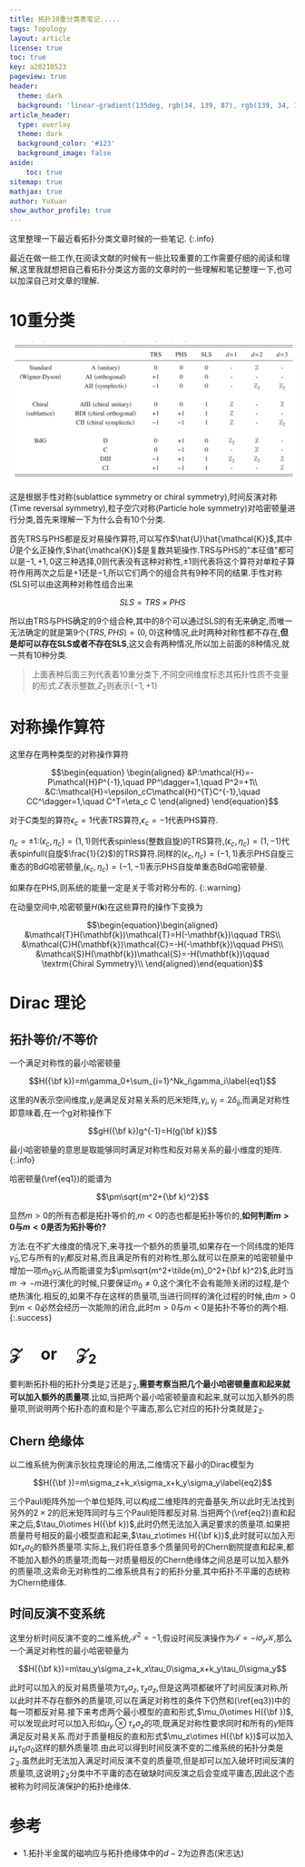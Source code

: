 ```yaml
---
title: 拓扑10重分类表笔记.....
tags: Topology
layout: article
license: true
toc: true
key: a20210523
pageview: true
header:
  theme: dark
  background: 'linear-gradient(135deg, rgb(34, 139, 87), rgb(139, 34, 139))'
article_header:
  type: overlay
  theme: dark
  background_color: '#123'
  background_image: false
aside:
    toc: true
sitemap: true
mathjax: true
author: YuXuan
show_author_profile: true
---
```

这里整理一下最近看拓扑分类文章时候的一些笔记.
{:.info}
<!--more-->
最近在做一些工作,在阅读文献的时候有一些比较重要的工作需要仔细的阅读和理解,这里我就想把自己看拓扑分类这方面的文章时的一些理解和笔记整理一下,也可以加深自己对文章的理解.
# 10重分类
![png](/assets/images/topology/AT-ten.png)

这是根据手性对称(sublattice symmetry or chiral symmetry),时间反演对称(Time reversal symmetry),粒子空穴对称(Particle hole symmetry)对哈密顿量进行分类,首先来理解一下为什么会有10个分类.

首先TRS与PHS都是反对易操作算符,可以写作$\hat{U}\hat{\mathcal{K}}$,其中$\hat{U}$是个幺正操作,$\hat{\mathcal{K}}$是复数共轭操作.TRS与PHS的"本征值"都可以是$-1,+1,0$这三种选择,$0$则代表没有这种对称性,$\pm 1$则代表将这个算符对单粒子算符作用两次之后是$+1$还是$-1$,所以它们两个的组合共有$9$种不同的结果.手性对称(SLS)可以由这两种对称性组合出来

$$SLS=TRS\times PHS$$

所以由TRS与PHS确定的9个组合种,其中的8个可以通过SLS的有无来确定,而唯一无法确定的就是第9个$(TRS,PHS)=(0,0)$这种情况,此时两种对称性都不存在,**但是却可以存在SLS或者不存在SLS**,这又会有两种情况,所以加上前面的8种情况,就一共有10种分类.

> 上面表种后面三列代表着10重分类下,不同空间维度标志其拓扑性质不变量的形式.$Z$表示整数,$Z_2$则表示$\{-1,+1\}$

# 对称操作算符
这里存在两种类型的对称操作算符

$$\begin{equation}
\begin{aligned}
&P:\mathcal{H}=-P\mathcal{H}P^{-1},\quad PP^\dagger=1,\quad P^2=+1\\
&C:\mathcal{H}=\epsilon_cC\mathcal{H}^{T}C^{-1},\quad CC^\dagger=1,\quad C^T=\eta_c C
\end{aligned}
\end{equation}$$

对于$C$类型的算符$\epsilon_c=1$代表TRS算符,$\epsilon_c=-1$代表PHS算符.

$\eta_c=\pm 1$:$(\epsilon_c,\eta_c)=(1,1)$则代表spinless(整数自旋)的TRS算符,$(\epsilon_c,\eta_c)=(1,-1)$代表spinfull(自旋$\frac{1}{2}$)的TRS算符.同样的$(\epsilon_c,\eta_c)=(-1,1)$表示PHS自旋三重态的BdG哈密顿量,$(\epsilon_c,\eta_c)=(-1,-1)$表示PHS自旋单重态BdG哈密顿量.

如果存在PHS,则系统的能量一定是关于零对称分布的.
{:.warning}

在动量空间中,哈密顿量$H(\mathbf{k})$在这些算符的操作下变换为

$$\begin{equation}\begin{aligned}
&\mathcal{T}H(\mathbf{k})\mathcal{T}=H(-\mathbf{k})\qquad TRS\\
&\mathcal{C}H(\mathbf{k})\mathcal{C}=-H(-\mathbf{k})\qquad PHS\\
&\mathcal{S}H(\mathbf{k})\mathcal{S}=-H(\mathbf{k})\qquad \textrm{Chiral Symmetry}\\
\end{aligned}\end{equation}$$

# Dirac 理论
## 拓扑等价/不等价
一个满足对称性的最小哈密顿量

$$H({\bf k})=m\gamma_0+\sum_{i=1}^Nk_i\gamma_i\label{eq1}$$

这里的$N$表示空间维度,$\gamma_i$是满足反对易关系的厄米矩阵,${\gamma_i,\gamma_j}=2\delta_{ij}$,而满足对称性即意味着,在一个g对称操作下

$$gH({\bf k})g^{-1}=H(g{\bf k})$$

最小哈密顿量的意思是取能够同时满足对称性和反对易关系的最小维度的矩阵.
{:.info}

哈密顿量(\ref{eq1})的能谱为

$$\pm\sqrt{m^2+{\bf k}^2}$$

显然$m>0$的所有态都是拓扑等价的,$m<0$的态也都是拓扑等价的,**如何判断$m>0$与$m<0$是否为拓扑等价?**

方法:在不扩大维度的情况下,来寻找一个额外的质量项,如果存在一个同纬度的矩阵$\tilde{\gamma}_0$,它与所有的$\gamma_i$都反对易,而且满足所有的对称性,那么就可以在原来的哈密顿量中增加一项$\tilde{m}_0\tilde{\gamma}_0$,从而能谱变为$\pm\sqrt{m^2+\tilde{m}_0^2+{\bf k}^2}$,此时当$m\rightarrow -m$进行演化的时候,只要保证$\tilde{m}_0\neq 0$,这个演化不会有能隙关闭的过程,是个绝热演化.相反的,如果不存在这样的质量项,当进行同样的演化过程的时候,由$m>0$到$m<0$必然会经历一次能隙的闭合,此时$m>0$与$m<0$是拓扑不等价的两个相.
{:.success}

# $\mathcal{Z}\quad\text{or}\quad \mathcal{Z}_2$
要判断拓扑相的拓扑分类是$\mathcal{Z}$还是$\mathcal{Z}_2$,**需要考察当把几个最小哈密顿量直和起来就可以加入额外的质量项**.比如,当把两个最小哈密顿量直和起来,就可以加入额外的质量项,则说明两个拓扑态的直和是个平庸态,那么它对应的拓扑分类就是$\mathcal{Z}_2$.

## Chern 绝缘体
以二维系统为例演示狄拉克理论的用法,二维情况下最小的Dirac模型为

$$H({\bf })=m\sigma_z+k_x\sigma_x+k_y\sigma_y\label{eq2}$$

三个Pauli矩阵外加一个单位矩阵,可以构成二维矩阵的完备基矢,所以此时无法找到另外的$2\times 2$的厄米矩阵同时与三个Pauli矩阵都反对易.当把两个(\ref{eq2})直和起来之后,$\tau_0\otimes H({\bf k})$,此时仍然无法加入满足要求的质量项.如果把质量符号相反的最小模型直和起来,$\tau_z\otimes H({\bf k})$,此时就可以加入形如$\tau_x\sigma_0$的额外质量项.实际上,我们将任意多个质量同号的Chern剧院提直和起来,都不能加入额外的质量项;而每一对质量相反的Chern绝缘体之间总是可以加入额外的质量项,这索命无对称性的二维系统具有$\mathcal{Z}$的拓扑分量,其中拓扑不平庸的态统称为Chern绝缘体.

## 时间反演不变系统
这里分析时间反演不变的二维系统,$\mathcal{T}^2=-1$,假设时间反演操作为$\mathcal{T}=-i\sigma_y\mathcal{K}$,那么一个满足对称性的最小哈密顿量为

$$H({\bf k})=m\tau_y\sigma_z+k_x\tau_0\sigma_x+k_y\tau_0\sigma_y$$

此时可以加入的反对易质量项为$\tau_x\sigma_z,\tau_z\sigma_z$,但是这两项都破坏了时间反演对称,所以此时并不存在额外的质量项,可以在满足对称性的条件下仍然和(\ref{eq3})中的每一项都反对易.接下来考虑两个最小模型的直和形式,$\mu_0\otimes H({\bf })$,可以发现此时可以加入形如$\mu_y\otimes\tau_x\sigma_z$的项,既满足对称性要求同时和所有的$\gamma$矩阵满足反对易关系.而对于质量相反的直和形式$\mu_z\otimes H({\bf k})$可以加入$\mu_x\tau_0\sigma_0$这样的额外质量项.由此可以得到时间反演不变的二维系统的拓扑分类是$\mathcal{Z}_2$.虽然此时无法加入满足时间反演不变的质量项,但是却可以加入破坏时间反演的质量项,这说明$\mathcal{Z}_2$分类中不平庸的态在破缺时间反演之后会变成平庸态,因此这个态被称为时间反演保护的拓扑绝缘体.

# 参考
- 1.拓扑半金属的磁响应与拓扑绝缘体中的$d-2$为边界态(宋志达)






